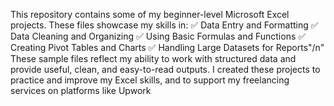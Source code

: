 This repository contains some of my beginner-level Microsoft Excel projects. These files showcase my skills in:
✅ Data Entry and Formatting
✅ Data Cleaning and Organizing
✅ Using Basic Formulas and Functions
✅ Creating Pivot Tables and Charts
✅ Handling Large Datasets for Reports"/n"
These sample files reflect my ability to work with structured data and provide useful, clean, and easy-to-read outputs. I created these projects to practice and improve my Excel skills, and to support my freelancing services on platforms like Upwork 
